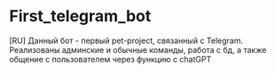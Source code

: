 # First_telegram_bot
[RU] Данный бот - первый pet-project, связанный с Telegram. 
Реализованы админские и обычные команды, работа с бд, а также общение с пользователем через функцию с chatGPT
